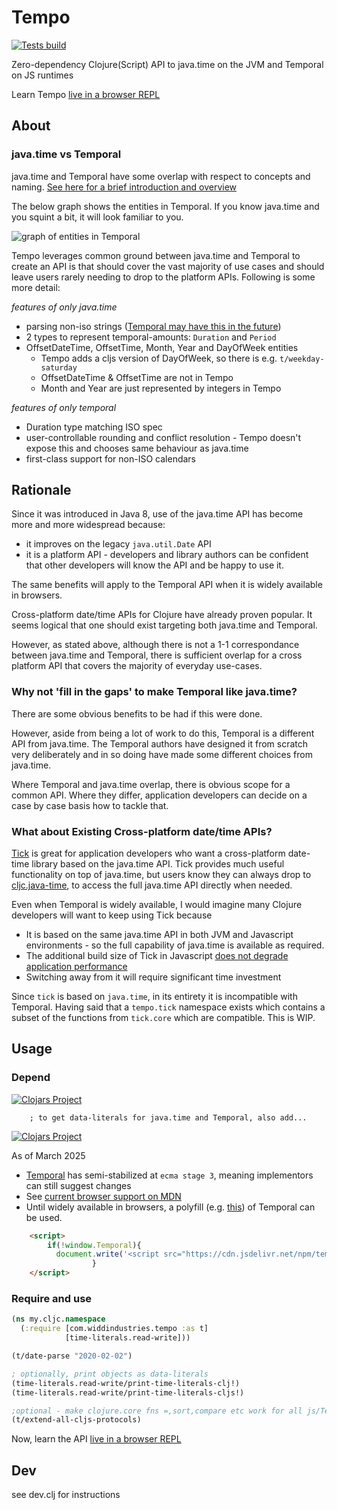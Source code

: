 # Tempo

<!-- [![Clojars Project](https://img.shields.io/clojars/v/com.widdindustries/cljc.java-time.svg)](https://clojars.org/com.widdindustries/cljc.java-time)-->
[![Tests build](https://github.com/henryw374/tempo/actions/workflows/tests.yaml/badge.svg)](https://github.com/henryw374/tempo/actions/workflows/tests.yaml)
<!-- [![bb compatible](https://raw.githubusercontent.com/babashka/babashka/master/logo/badge.svg)](https://babashka.org)-->

Zero-dependency Clojure(Script) API to java.time on the JVM and Temporal on JS runtimes

Learn Tempo [live in a browser REPL](https://widdindustries.com/tempo-docs/public/)

## About

### java.time vs Temporal

java.time and Temporal have some overlap with respect to concepts and naming. [See here for a brief introduction and overview](https://widdindustries.com/blog/ecma-temporal-vs-java-time.html)

The below graph shows the entities in Temporal. If you know java.time and you squint a bit, it will look familiar to
you.

![graph of entities in Temporal](https://tc39.es/proposal-temporal/docs/object-model.svg)

Tempo leverages common ground between java.time and Temporal to create an API is that should cover the vast majority of use cases and should leave users rarely needing to drop to the platform APIs. Following is some more detail:

*features of only java.time*

* parsing non-iso
  strings ([Temporal may have this in the future](https://github.com/js-temporal/proposal-temporal-v2/issues/2))
* 2 types to represent temporal-amounts: `Duration` and `Period`
* OffsetDateTime, OffsetTime, Month, Year and DayOfWeek entities
    * Tempo adds a cljs version of DayOfWeek, so there is e.g. `t/weekday-saturday`
    * OffsetDateTime & OffsetTime are not in Tempo
    * Month and Year are just represented by integers in Tempo

*features of only temporal*

* Duration type matching ISO spec
* user-controllable rounding and conflict resolution - Tempo doesn't expose this and chooses same behaviour as java.time
* first-class support for non-ISO calendars

## Rationale

Since it was introduced in Java 8, use of the java.time API has become more and more widespread because:

* it improves on the legacy `java.util.Date` API
* it is a platform API - developers and library authors can be confident that other developers will know the API and be
  happy to use it.

The same benefits will apply to the Temporal API when it is widely available in browsers.

Cross-platform date/time APIs for Clojure have already proven popular. It seems logical that one should exist targeting
both java.time and Temporal.

However, as stated above, although there is not a 1-1 correspondance between java.time and Temporal, there is sufficient
overlap for a cross platform API that covers the majority of everyday use-cases.

### Why not 'fill in the gaps' to make Temporal like java.time?

There are some obvious benefits to be had if this were done.

However, aside from being a lot of work to do this, Temporal is a different API from java.time. The Temporal authors
have designed it from scratch very deliberately and in so doing have made some different choices from java.time.

Where Temporal and java.time overlap, there is obvious scope for a common API. Where they differ, application developers
can decide on a case by case basis how to tackle that.

### What about Existing Cross-platform date/time APIs?

[Tick](https://github.com/juxt/tick) is great for application developers who want a
cross-platform date-time library based on the java.time API. Tick provides much useful functionality
on top of java.time, but users know they can always drop
to [cljc.java-time](https://github.com/henryw374/cljc.java-time),
to access the full java.time API directly when needed.

Even when Temporal is widely available, I would imagine many Clojure developers will want to keep using Tick because

* It is based on the same java.time API in both JVM and Javascript environments - so the full capability of java.time is
  available as required.
* The additional build size of Tick in
  Javascript [does not degrade application performance](https://widdindustries.com/blog/clojurescript-datetime-lib-comparison.html)
* Switching away from it will require significant time investment

Since `tick` is based on `java.time`, in its entirety it is incompatible with Temporal. Having said that a `tempo.tick`
namespace exists which contains a subset of the functions from `tick.core` which are compatible. This is WIP.

## Usage

### Depend

[![Clojars Project](https://img.shields.io/clojars/v/com.widdindustries/tempo.svg)](https://clojars.org/com.widdindustries/tempo)

        ; to get data-literals for java.time and Temporal, also add...


[![Clojars Project](https://img.shields.io/clojars/v/com.widdindustries/time-literals-tempo.svg)](https://clojars.org/com.widdindustries/time-literals-tempo)

As of March 2025

* [Temporal](https://github.com/tc39/proposal-temporal) has semi-stabilized at
  `ecma stage 3`, meaning implementors
  can still suggest changes 
* See [current browser support on MDN](https://developer.mozilla.org/en-US/docs/Web/JavaScript/Reference/Global_Objects/Temporal)
* Until widely available in browsers, a polyfill (e.g. [this](https://github.com/fullcalendar/temporal-polyfill)) of Temporal can be used.

```html
    <script>
        if(!window.Temporal){
          document.write('<script src="https://cdn.jsdelivr.net/npm/temporal-polyfill@0.3.0-beta.1/global.min.js"><\/script>');         
                  }
    </script>
```


### Require and use

```clojure
(ns my.cljc.namespace
  (:require [com.widdindustries.tempo :as t]
            [time-literals.read-write]))

(t/date-parse "2020-02-02")

; optionally, print objects as data-literals
(time-literals.read-write/print-time-literals-clj!)
(time-literals.read-write/print-time-literals-cljs!)

;optional - make clojure.core fns =,sort,compare etc work for all js/Temporal entities
(t/extend-all-cljs-protocols)

```

Now, learn the API [live in a browser REPL](https://widdindustries.com/tempo-docs/public/)

## Dev

see dev.clj for instructions  

